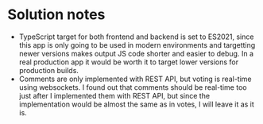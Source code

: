 # Solution notes

- TypeScript target for both frontend and backend is set to ES2021, since this app is only going to be used in modern environments and targetting newer versions makes output JS code shorter and easier to debug. In a real production app it would be worth it to target lower versions for production builds.
- Comments are only implemented with REST API, but voting is real-time using websockets. I found out that comments should be real-time too just after I implemented them with REST API, but since the implementation would be almost the same as in votes, I will leave it as it is.